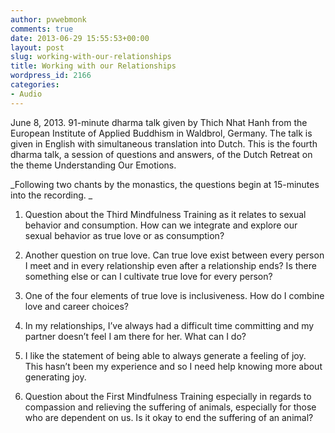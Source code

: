 ```yaml
---
author: pvwebmonk
comments: true
date: 2013-06-29 15:55:53+00:00
layout: post
slug: working-with-our-relationships
title: Working with our Relationships
wordpress_id: 2166
categories:
- Audio
---
```


June 8, 2013. 91-minute dharma talk given by Thich Nhat Hanh from the European Institute of Applied Buddhism in Waldbrol, Germany. The talk is given in English with simultaneous translation into Dutch. This is the fourth dharma talk, a session of questions and answers, of the Dutch Retreat on the theme Understanding Our Emotions.




_Following two chants by the monastics, the questions begin at 15-minutes into the recording. _




  1. Question about the Third Mindfulness Training as it relates to sexual behavior and consumption. How can we integrate and explore our sexual behavior as true love or as consumption?


  2. Another question on true love. Can true love exist between every person I meet and in every relationship even after a relationship ends? Is there something else or can I cultivate true love for every person?


  3. One of the four elements of true love is inclusiveness. How do I combine love and career choices?


  4. In my relationships, I’ve always had a difficult time committing and my partner doesn’t feel I am there for her. What can I do?


  5. I like the statement of being able to always generate a feeling of joy. This hasn’t been my experience and so I need help knowing more about generating joy.


  6. Question about the First Mindfulness Training especially in regards to compassion and relieving the suffering of animals, especially for those who are dependent on us. Is it okay to end the suffering of an animal?
